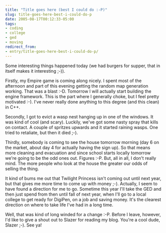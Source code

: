 ```yaml
---
title: "Title goes here (best I could do :-P)"
slug: title-goes-here-best-i-could-do-p
date: 2005-08-17T00:12:33-05:00
tags:
- coding
- college
- ged
- moving
redirect_from:
- entry/title-goes-here-best-i-could-do-p/
---
```

Some interesting things happened today (we had burgers for supper, that in itself makes it interesting ;-)).

Firstly, my Empire game is coming along nicely. I spent most of the afternoon and part of this evening getting the random map generation working. That was a blast :-D. Tomorrow I will actually start building the engine framework. This is the part where I generally choke, but I feel pretty motivated :-). I've never really done anything to this degree (and this clean) in C++.

Secondly, I got to evict a wasp nest hanging up in one of the windows. It was kind of cool (and scary). Luckily, we've got some nasty spray that kills on contact. A couple of spritzes upwards and it started raining wasps. One tried to retaliate, but then it died ;-).

Thirdly, somebody is coming to see the house tomorrow morning (day 6 on the market, about day 4 for actually having the sign up). So that means more cleaning and evacuation and since school starts locally tomorrow we're going to be the odd ones out. Figures :-P. But, all in all, I don't really mind. The more people who look at the house the greater our odds of selling the thing.

It kind of bums me out that Twilight Princess isn't coming out until next year, but that gives me more time to come up with money ;-). Actually, I seem to have found a direction for me to go. Sometime this year I'll take the GED and then just spend from then until fall of next year, when I'll go to a local college to get ready for DigiPen, on a job and saving money. It's the clearest direction on where to take life I've had in a long time.

Well, that was kind of long winded for a change :-P. Before I leave, however, I'd like to give a shout out to Slazer for reading my blog. You're a cool dude, Slazer ;-). See ya!
